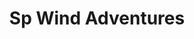 ---
title: "Sp Wind Adventures"
url: /west-end-west-bay-roatan/sp-wind-adventures/
shop: deportes
---